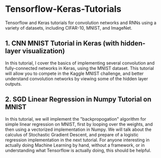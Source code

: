 # Tensorflow-Keras-Tutorials
Tensorflow and Keras tutorials for convolution networks and RNNs using a variety of datasets, including CIFAR-10, MNIST, and ImageNet.

## 1. CNN MNIST Tutorial in Keras (with hidden-layer visualization)

In this tutorial, I cover the basics of implementing several convolution and fully-connected networks in Keras, using the MNIST dataset. This tutorial will allow you to compete in the Kaggle MNIST challenge, and better understand convolution networks by viewing some of the hidden layer outputs.

## 2. SGD Linear Regression in Numpy Tutorial on MNIST

In this tutorial, we will implement the "backpropogation" algorithm for simple linear regression on MNIST, first by looping over the weights, and then using a vectorized implementation in Numpy. We will talk about the calculus of Stochastic Gradient Descent, and prepare of a logistic regression implementation in the next tutorial. For anyone interesting in actually doing Machine Learning by hand, without a framework, or in understanding what Tensorflow is actually doing, this should be helpful.
